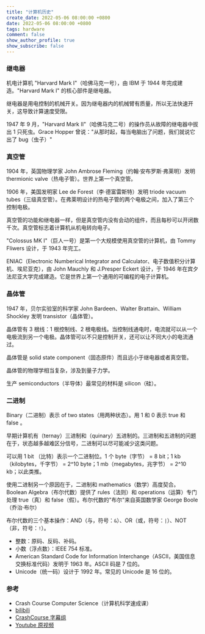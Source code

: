 ```yaml
---
title: "计算机历史"
create_date: 2022-05-06 08:00:00 +0800
date: 2022-05-06 08:00:00 +0800
tags: hardware
comment: false
show_author_profile: true
show_subscribe: false
---
```


### 继电器

机电计算机 "Harvard Mark I"（哈佛马克一号），由 IBM 于 1944 年完成建造。"Harvard Mark I" 的核心部件是继电器。

继电器是用电控制的机械开关。因为继电器内的机械臂有质量，所以无法快速开关，这导致计算速度受限。

1947 年 9 月，"Harvard Mark II"（哈佛马克二号）的操作员从故障的继电器中拔出 1 只死虫。Grace Hopper 曾说："从那时起，每当电脑出了问题，我们就说它出了 bug（虫子）"

### 真空管

1904 年，英国物理学家 John Ambrose Fleming（约翰·安布罗斯·弗莱明）发明thermionic valve（热电子管）。世界上第一个真空管。

1906 年，美国发明家 Lee de Forest（李·德富雷斯特）发明 triode vacuum tubes（三级真空管）。在弗莱明设计的热电子管的两个电极之间，加入了第三个控制电极。

真空管的功能和继电器一样，但是真空管内没有会动的组件，而且每秒可以开闭数千次。真空管标志着计算机从机电转向电子。

"Colossus MK I"（巨人一号）是第一个大规模使用真空管的计算机，由 Tommy Fliwers 设计，于 1943 年完工。

ENIAC（Electronic Numberical Integrator and Calculator、电子数值积分计算机、埃尼亚克），由 John Mauchly 和 J.Presper Eckert 设计，于 1946 年在宾夕法尼亚大学完成建造。它是世界上第一个通用的可编程的电子计算机。

### 晶体管

1947 年，贝尔实验室的科学家 John Bardeen、Walter Brattain、William Shockley 发明 transistor（晶体管）。

晶体管有 3 根线：1 根控制线、2 根电极线。当控制线通电时，电流就可以从一个电极流到另一个电极。晶体管可以不只是控制开关，还可以让不同大小的电流通过。

晶体管是 solid state component（固态原件）而且远小于继电器或者真空管。

晶体管的物理学相当复杂，涉及到量子力学。

生产 semiconductors（半导体）最常见的材料是 silicon（硅）。

### 二进制

Binary（二进制）表示 of two states（用两种状态）。用 1 和 0 表示 true 和 false 。

早期计算机有（ternay）三进制和（quinary）五进制的。三进制和五进制的问题在于，状态越多越难区分信号，二进制可以尽可能减少这类问题。

可以用 1 bit （比特）表示一个二进制位。1 个 byte（字节） = 8 bit；1 kb（kilobytes，千字节） = 2^10 byte；1 mb（megabytes，兆字节） = 2^10 kb；以此类推。

使用二进制另一个原因在于，二进制和 mathematics（数学）高度契合。Boolean Algebra（布尔代数）提供了 rules（法则）和 operations（运算）专门处理 true（真）和 false（假）。布尔代数的"布尔"来自英国数学家 George Boole（乔治·布尔）

布尔代数的三个基本操作：AND（与，符号：`&`）、OR（或，符号：`|`）、NOT（非，符号：`!`）。

- 整数：原码、反码、补码。
- 小数（浮点数）：IEEE 754 标准。
- American Standard Code for Information Interchange（ASCII，美国信息交换标准代码）发明于 1963 年。ASCII 码是 7 位的。
- Unicode（统一码）设计于 1992 年。常见的 Unicode 是 16 位的。

### 参考

- Crash Course Computer Science（计算机科学速成课）
- [bilibili](https://www.bilibili.com/video/BV1EW411u7th)
- [CrashCourse 字幕组](https://github.com/1c7/crash-course-computer-science-chinese)
- [Youtube 原视频](https://www.youtube.com/playlist?list=PL8dPuuaLjXtNlUrzyH5r6jN9ulI)
